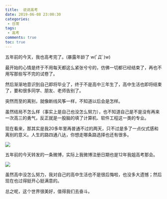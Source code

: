 ```yaml
---
title:  说说高考
date: 2019-06-08 23:00:30
categories:
 - 日常
tags:
 - 高考
comments: true
toc: true
---
```


五年前的今天，我也高考完了。(暴露年龄了 w(ﾟДﾟ)w)

<!--more-->

最开始的心情是终于不用每天都这么紧张兮兮的，仿佛一切都已经结束了，再也不用写那些写不完的试卷了。

然后渐渐地意识到自己即将毕业了，终于不是高中三年生了，高中生活也即将结束了，要和很多同学、朋友、老师告别了。

突然而至的离别，就像断线风筝一样，不知道以后会是怎样。

虽然结局不怎么样（事实上是自己也没怎么努力），也不知道自己是不是没有再来一次高三的勇气，反正就是一股脑的填了计算机、软件工程这一类的专业。


现在看来，那其实是我20多年里再普通不过的两天，只不过是多了一点仪式感和离别的意义。人生的路四通八达，你想走哪条路选择也还有很多。

![](https://i.loli.net/2019/07/13/5d296fb521df522563.jpg)

五年前的今天转发的一条微博，实际上我微博注册日期也是12年我姐高考那会。

![](https://i.loli.net/2019/07/13/5d296fb4705e956954.jpg)

虽然高中没怎么努力，我对自己的高中生活也不是很后悔啦，也没多大遗憾；然后现在也过得挺开心挺满意的。

总之呢，这个世界很美好，值得我们去奋斗。


